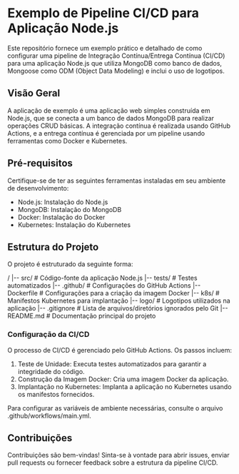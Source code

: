 # Exemplo de Pipeline CI/CD para Aplicação Node.js

Este repositório fornece um exemplo prático e detalhado de como configurar uma pipeline de Integração Contínua/Entrega Contínua (CI/CD) para uma aplicação Node.js que utiliza MongoDB como banco de dados, Mongoose como ODM (Object Data Modeling) e inclui o uso de logotipos.

## Visão Geral

A aplicação de exemplo é uma aplicação web simples construída em Node.js, que se conecta a um banco de dados MongoDB para realizar operações CRUD básicas. A integração contínua é realizada usando GitHub Actions, e a entrega contínua é gerenciada por um pipeline usando ferramentas como Docker e Kubernetes.

## Pré-requisitos

Certifique-se de ter as seguintes ferramentas instaladas em seu ambiente de desenvolvimento:

- Node.js: Instalação do Node.js
- MongoDB: Instalação do MongoDB
- Docker: Instalação do Docker
- Kubernetes: Instalação do Kubernetes

## Estrutura do Projeto

O projeto é estruturado da seguinte forma:

/
|-- src/                  # Código-fonte da aplicação Node.js
|-- tests/                # Testes automatizados
|-- .github/              # Configurações do GitHub Actions
|-- Dockerfile            # Configurações para a criação da imagem Docker
|-- k8s/                  # Manifestos Kubernetes para implantação
|-- logo/                 # Logotipos utilizados na aplicação
|-- .gitignore            # Lista de arquivos/diretórios ignorados pelo Git
|-- README.md             # Documentação principal do projeto


### Configuração da CI/CD

O processo de CI/CD é gerenciado pelo GitHub Actions. Os passos incluem:

1. Teste de Unidade: Executa testes automatizados para garantir a integridade do código.
2. Construção da Imagem Docker: Cria uma imagem Docker da aplicação.
3. Implantação no Kubernetes: Implanta a aplicação no Kubernetes usando os manifestos fornecidos.

Para configurar as variáveis de ambiente necessárias, consulte o arquivo .github/workflows/main.yml.

## Contribuições

Contribuições são bem-vindas! Sinta-se à vontade para abrir issues, enviar pull requests ou fornecer feedback sobre a estrutura da pipeline CI/CD.

